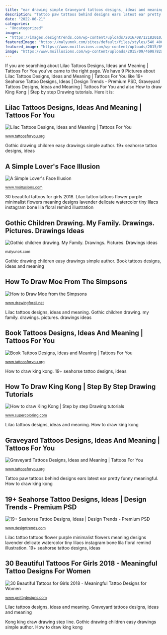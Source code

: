 ```yaml
---
title: "ear drawing simple Graveyard tattoos designs, ideas and meaning"
description: "Tattoo paw tattoos behind designs ears latest ear pretty funny meaningful"
date: "2022-06-21"
categories:
- "Uncategorized"
images:
- "https://images.designtrends.com/wp-content/uploads/2016/08/12182010/Seahorse-Tattoo-for-Back-Ear.jpg"
featuredImage: "https://malyunok.com/sites/default/files/styles/540_400/public/malunok/gothic.jpg?itok=60Io0wP5"
featured_image: "https://www.moillusions.com/wp-content/uploads/2015/09/4698782af8a90c1549b6a0911fa208f7.jpg"
image: "https://www.moillusions.com/wp-content/uploads/2015/09/4698782af8a90c1549b6a0911fa208f7.jpg"
---
```


If you are searching about Lilac Tattoos Designs, Ideas and Meaning | Tattoos For You you've came to the right page. We have 9 Pictures about Lilac Tattoos Designs, Ideas and Meaning | Tattoos For You like 19+ Seahorse Tattoo Designs, Ideas | Design Trends - Premium PSD, Graveyard Tattoos Designs, Ideas and Meaning | Tattoos For You and also How to draw King Kong | Step by step Drawing tutorials. Here it is:

## Lilac Tattoos Designs, Ideas And Meaning | Tattoos For You

![Lilac Tattoos Designs, Ideas and Meaning | Tattoos For You](https://www.tattoosforyou.org/wp-content/uploads/2016/12/Lilac-Tattoos-for-Women.jpg "Graveyard tattoo tattoos sleeve tree designs meaning raven ink grey arm cool tattoomagz 03pm")

<small>www.tattoosforyou.org</small>

Gothic drawing children easy drawings simple author. 19+ seahorse tattoo designs, ideas

## A Simple Lover&#039;s Face Illusion

![A Simple Lover&#039;s Face Illusion](https://www.moillusions.com/wp-content/uploads/2015/09/4698782af8a90c1549b6a0911fa208f7.jpg "Tattoos tattoo books reading stack literary designs readers ve meaning rumi cruz santa quote romance illuminati jessica tattoosforyou read trashy")

<small>www.moillusions.com</small>

30 beautiful tattoos for girls 2018. Lilac tattoo tattoos flower purple minimalist flowers meaning designs lavender delicate watercolor tiny lilacs instagram bone lila floral remind illustration

## Gothic Children Drawing. My Family. Drawings. Pictures. Drawings Ideas

![Gothic children drawing. My Family. Drawings. Pictures. Drawings ideas](https://malyunok.com/sites/default/files/styles/540_400/public/malunok/gothic.jpg?itok=60Io0wP5 "How to draw moe from the simpsons")

<small>malyunok.com</small>

Gothic drawing children easy drawings simple author. Book tattoos designs, ideas and meaning

## How To Draw Moe From The Simpsons

![How to Draw Moe from the Simpsons](http://www.drawingforall.net/wp-content/uploads/2018/03/7-How-to-draw-Moe.jpg "Graveyard tattoo tattoos sleeve tree designs meaning raven ink grey arm cool tattoomagz 03pm")

<small>www.drawingforall.net</small>

Lilac tattoos designs, ideas and meaning. Gothic children drawing. my family. drawings. pictures. drawings ideas

## Book Tattoos Designs, Ideas And Meaning | Tattoos For You

![Book Tattoos Designs, Ideas and Meaning | Tattoos For You](http://www.tattoosforyou.org/wp-content/uploads/2016/05/Reading-Books-Tattoos.jpg "Gothic drawing children easy drawings simple author")

<small>www.tattoosforyou.org</small>

How to draw king kong. 19+ seahorse tattoo designs, ideas

## How To Draw King Kong | Step By Step Drawing Tutorials

![How to draw King Kong | Step by step Drawing tutorials](http://www.supercoloring.com/sites/default/files/styles/how_to_draw_medium/public/htd/2015/09/king-kong-8-how-to-draw.png "How to draw moe from the simpsons")

<small>www.supercoloring.com</small>

Lilac tattoos designs, ideas and meaning. How to draw king kong

## Graveyard Tattoos Designs, Ideas And Meaning | Tattoos For You

![Graveyard Tattoos Designs, Ideas and Meaning | Tattoos For You](http://www.tattoosforyou.org/wp-content/uploads/2016/03/Graveyard-Tree-Tattoo.jpg "Tattoo paw tattoos behind designs ears latest ear pretty funny meaningful")

<small>www.tattoosforyou.org</small>

Tattoo paw tattoos behind designs ears latest ear pretty funny meaningful. How to draw king kong

## 19+ Seahorse Tattoo Designs, Ideas | Design Trends - Premium PSD

![19+ Seahorse Tattoo Designs, Ideas | Design Trends - Premium PSD](https://images.designtrends.com/wp-content/uploads/2016/08/12182010/Seahorse-Tattoo-for-Back-Ear.jpg "Book tattoos designs, ideas and meaning")

<small>www.designtrends.com</small>

Lilac tattoo tattoos flower purple minimalist flowers meaning designs lavender delicate watercolor tiny lilacs instagram bone lila floral remind illustration. 19+ seahorse tattoo designs, ideas

## 30 Beautiful Tattoos For Girls 2018 - Meaningful Tattoo Designs For Women

![30 Beautiful Tattoos for Girls 2018 - Meaningful Tattoo Designs for Women](http://www.prettydesigns.com/wp-content/uploads/2017/12/40-beautiful-tattoos-for-girls-latest-hottest-tattoo-designs-5.jpg "Book tattoos designs, ideas and meaning")

<small>www.prettydesigns.com</small>

Lilac tattoos designs, ideas and meaning. Graveyard tattoos designs, ideas and meaning

Kong king draw drawing step line. Gothic drawing children easy drawings simple author. How to draw king kong
